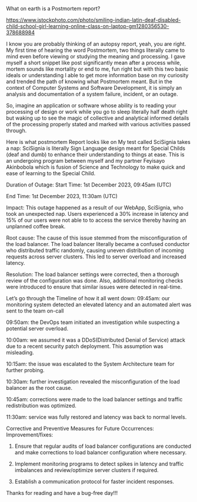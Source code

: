 What on earth is a Postmortem report?

https://www.istockphoto.com/photo/smiling-indian-latin-deaf-disabled-child-school-girl-learning-online-class-on-laptop-gm1280356530-378688984


I know you are probably thinking of an autopsy report, yeah, you are right. My first time of hearing the word Postmortem, two things literally came to mind even before viewing or studying the meaning and processing. I gave myself a short snippet like post significantly mean after a process while, mortem sounds like mortality or end to me, fun right but with this two basic ideals or understanding I able to get more information base on my curiosity and trended the path of knowing what Postmortem meant. But in the context of Computer Systems and Software Development, it is simply an analysis and documentation of a system failure, incident, or an outage.

So, imagine an application or software whose ability is to reading your processing of design or work while you go to sleep literally half death right but waking up to see the magic of collective and analytical informed details of the processing properly stated and marked with various activities passed through.

Here is what postmortem Report looks like on My test called SciSignia takes a nap: SciSignia is literally Sign Language design meant for Special Childs (deaf and dumb) to enhance their understanding to things at ease. This is an undergoing program between myself and my partner Feyisayo Akinbobola which is fusion of Science and Technology to make quick and ease of learning to the Special Child.

Duration of Outage:
Start Time: 1st December 2023, 09:45am (UTC)

End Time: 1st December 2023, 11:30am (UTC)

Impact:
This outage happened as a result of our WebApp, SciSignia, who took an unexpected nap. Users experienced a 30% increase in latency and 15% of our users were not able to to access the service thereby having an unplanned coffee break.

Root cause:
The cause of this issue stemmed from the misconfiguration of the load balancer. The load balancer literally became a confused conductor who distributed traffic randomly, causing uneven distribution of incoming requests across server clusters. This led to server overload and increased latency.

Resolution:
The load balancer settings were corrected, then a thorough review of the configuration was done. Also, additional monitoring checks were introduced to ensure that similar issues were detected in real-time.

Let’s go through the Timeline of how it all went down:
09:45am: our monitoring system detected an elevated latency and an automated alert was sent to the team on-call

09:50am: the DevOps team initiated an investigation while suspecting a potential server overload.

10:00am: we assumed it was a DDoS(Distributed Denial of Service) attack due to a recent security patch deployment. This assumption was misleading.

10:15am: the issue was escalated to the System Architecture team for further probing.

10:30am: further investigation revealed the misconfiguration of the load balancer as the root cause.

10:45am: corrections were made to the load balancer settings and traffic redistribution was optimized.

11:30am: service was fully restored and latency was back to normal levels.

Corrective and Preventive Measures for Future Occurrences:
Improvement/fixes:
1. Ensure that regular audits of load balancer configurations are conducted and make corrections to load balancer configuration where necessary.

2. Implement monitoring programs to detect spikes in latency and traffic imbalances and review/optimize server clusters if required.

3. Establish a communication protocol for faster incident responses.

Thanks for reading and have a bug-free day!!!
